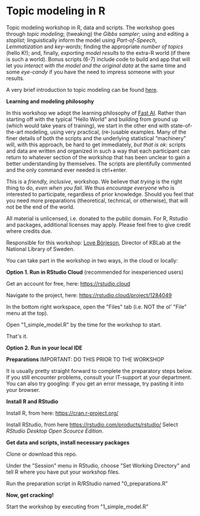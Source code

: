 # Topic modeling in R
Topic modeling workshop in R, data and scripts. The workshop goes through *topic modeling*; (tweaking) the *Gibbs sampler*; using and editing a *stoplist*; linguistically inform the model using *Part-of-Speech*, *Lemmatization* and *key-words*; finding the appropriate *number of topics* (hello K!); and, finally, *exporting model results* to the extra-R world (if there is such a world). Bonus scripts (6-7) include code to build and app that will let you *interact with the model and the original data* at the same time and some *eye-candy* if you have the need to impress someone with your results.

A very brief introduction to topic modeling can be found [here](https://docs.google.com/presentation/d/1UPmCKOCR35Bv7atY15pSILNm_HxR_t62IHMkmU-fKa8/edit?usp=sharing).

**Learning and modeling philosophy**

In this workshop we adopt the learning philosophy of [Fast AI](https://www.fast.ai/2016/10/08/teaching-philosophy/). Rather than starting off with the typical “Hello World” and building from ground up (which would take years of training), we start in the other end with state-of-the-art modeling, using very practical, (re-)usable examples. Many of the finer details of both the scripts and the underlying statistical “machinery” will, with this approach, be hard to get immediately, *but that is ok*: scripts and data are written and organized in such a way that each participant can return to whatever section of the workshop that has been unclear to gain a better understanding by themselves. The scripts are plentifully commented and the only command ever needed is ctrl+enter.

This is a *friendly, inclusive*, workshop. We believe that *trying* is the right thing to do, *even when you fail*. We thus *encourage everyone* who is interested to participate, regardless of prior knowledge. Should you feel that you need more preparations (theoretical, technical, or otherwise), that will not be the end of the world.

All material is unlicensed, i.e. donated to the public domain. For R, Rstudio and packages, additional licenses may apply. Please feel free to give credit where credits due.

Responsible for this workshop: [Love Börjeson](love.borjeson@kb.se), Director of KBLab at the National Library of Sweden.

You can take part in the workshop in two ways, in the cloud or locally:

**Option 1. Run in RStudio Cloud** (recommended for inexperienced users)

Get an account for free, here: https://rstudio.cloud

Navigate to the project, here: https://rstudio.cloud/project/1284049

In the bottom right workspace, open the "Files" tab (i.e. NOT the ol' "File" menu at the top).

Open "1_simple_model.R" by the time for the workshop to start.

That's it.

**Option 2. Run in your local IDE**

**Preparations** IMPORTANT: DO THIS PRIOR TO THE WORKSHOP

It is usually pretty straight forward to complete the preparatory steps below. If you still encounter problems, consult your IT-support at your department. You can also try googling: if you get an error message, try pasting it into your browser.

**Install R and RStudio**

Install R, from here: https://cran.r-project.org/

Install RStudio, from here https://rstudio.com/products/rstudio/ Select *RStudio Desktop Open Scource Edition*.

**Get data and scripts, install necessary packages**

Clone or download this repo.

Under the "Session" menu in RStudio, choose "Set Working Directory" and tell R where you have put your workshop files.

Run the preparation script in R/RStudio named "0_preparations.R"

**Now, get cracking!**

Start the workshop by executing from "1_simple_model.R"

